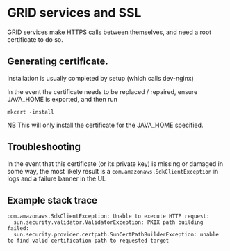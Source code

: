 # GRID services and SSL

GRID services make HTTPS calls between themselves, and need a root certificate to do so.

## Generating certificate.

Installation is usually completed by setup (which calls dev-nginx)

In the event the certificate needs to be replaced / repaired, ensure JAVA_HOME is exported, and then run
```
mkcert -install
```
NB This will only install the certificate for the JAVA_HOME specified.

## Troubleshooting

In the event that this certificate (or its private key) is missing or damaged in some way,
the most likely result is a `com.amazonaws.SdkClientException` in logs and a failure banner in the UI.

## Example stack trace
```
com.amazonaws.SdkClientException: Unable to execute HTTP request:
  sun.security.validator.ValidatorException: PKIX path building failed:
  sun.security.provider.certpath.SunCertPathBuilderException: unable to find valid certification path to requested target
```

